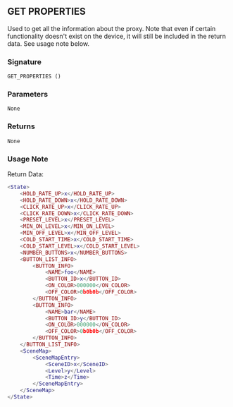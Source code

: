 ## GET PROPERTIES

Used to get all the information about the proxy. Note that even if certain functionality doesn't exist on the device, it will still be included in the return data. See usage note below.


### Signature

`GET_PROPERTIES ()`


### Parameters

`None`


### Returns

`None`

### Usage Note
Return Data:

```lua
<State>
    <HOLD_RATE_UP>x</HOLD_RATE_UP>
    <HOLD_RATE_DOWN>x</HOLD_RATE_DOWN>
    <CLICK_RATE_UP>x</CLICK_RATE_UP>
    <CLICK_RATE_DOWN>x</CLICK_RATE_DOWN>
    <PRESET_LEVEL>x</PRESET_LEVEL>
    <MIN_ON_LEVEL>x</MIN_ON_LEVEL>
    <MIN_OFF_LEVEL>x</MIN_OFF_LEVEL>
    <COLD_START_TIME>x</COLD_START_TIME>
    <COLD_START_LEVEL>x</COLD_START_LEVEL>
    <NUMBER_BUTTONS>x</NUMBER_BUTTONS>
    <BUTTON_LIST_INFO>
        <BUTTON_INFO>
            <NAME>foo</NAME>
            <BUTTON_ID>x</BUTTON_ID>
            <ON_COLOR>000000</ON_COLOR>
            <OFF_COLOR>0b0b0b</OFF_COLOR>
        </BUTTON_INFO>
        <BUTTON_INFO>
            <NAME>bar</NAME>
            <BUTTON_ID>y</BUTTON_ID>
            <ON_COLOR>000000</ON_COLOR>
            <OFF_COLOR>0b0b0b</OFF_COLOR>
        </BUTTON_INFO>
    </BUTTON_LIST_INFO>
    <SceneMap>
        <SceneMapEntry>
            <SceneID>x</SceneID>
            <Level>y</Level>
            <Time>z</Time>
        </SceneMapEntry>
    </SceneMap>
</State>
```

